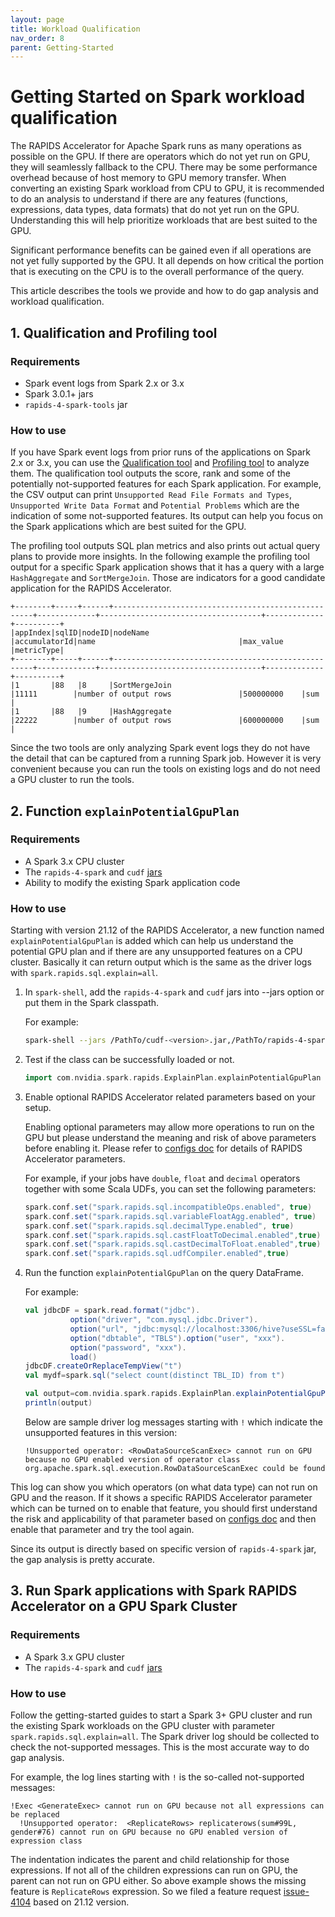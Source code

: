 ```yaml
---
layout: page
title: Workload Qualification
nav_order: 8
parent: Getting-Started
---
```

# Getting Started on Spark workload qualification

The RAPIDS Accelerator for Apache Spark runs as many operations as possible on the GPU.  If there
are operators which do not yet run on GPU, they will seamlessly fallback to the CPU.  There may be
some performance overhead because of host memory to GPU memory transfer.  When converting an
existing Spark workload from CPU to GPU, it is recommended to do an analysis to understand if there
are any features (functions, expressions, data types, data formats) that do not yet run on the GPU.
Understanding this will help prioritize workloads that are best suited to the GPU.

Significant performance benefits can be gained even if all operations are not yet fully supported by
the GPU. It all depends on how critical the portion that is executing on the CPU is to the overall
performance of the query.

This article describes the tools we provide and how to do gap analysis and workload qualification.

## 1. Qualification and Profiling tool

### Requirements

- Spark event logs from Spark 2.x or 3.x
- Spark 3.0.1+ jars
- `rapids-4-spark-tools` jar

### How to use

If you have Spark event logs from prior runs of the applications on Spark 2.x or 3.x, you can use
the [Qualification tool](../spark-qualification-tool.md) and [Profiling
tool](../spark-profiling-tool.md) to analyze them.  The qualification tool outputs the score, rank
and some of the potentially not-supported features for each Spark application.  For example, the CSV
output can print `Unsupported Read File Formats and Types`, `Unsupported Write Data Format` and
`Potential Problems` which are the indication of some not-supported features.  Its output can help
you focus on the Spark applications which are best suited for the GPU.  

The profiling tool outputs SQL plan metrics and also prints out actual query plans to provide more
insights.  In the following example the profiling tool output for a specific Spark application shows
that it has a query with a large `HashAggregate` and `SortMergeJoin`. Those are indicators for a
good candidate application for the RAPIDS Accelerator.

```
+--------+-----+------+----------------------------------------------------+-------------+------------------------------------+-------------+----------+
|appIndex|sqlID|nodeID|nodeName                                            |accumulatorId|name                                |max_value    |metricType|
+--------+-----+------+----------------------------------------------------+-------------+------------------------------------+-------------+----------+
|1       |88   |8     |SortMergeJoin                                       |11111        |number of output rows               |500000000    |sum       |
|1       |88   |9     |HashAggregate                                       |22222        |number of output rows               |600000000    |sum       |
```

Since the two tools are only analyzing Spark event logs they do not have the detail that can be
captured from a running Spark job.  However it is very convenient because you can run the tools on
existing logs and do not need a GPU cluster to run the tools.

## 2. Function `explainPotentialGpuPlan` 

### Requirements

- A Spark 3.x CPU cluster
- The `rapids-4-spark` and `cudf` [jars](../download.md)
- Ability to modify the existing Spark application code

### How to use

Starting with version 21.12 of the RAPIDS Accelerator, a new function named
`explainPotentialGpuPlan` is added which can help us understand the potential GPU plan and if there
are any unsupported features on a CPU cluster.  Basically it can return output which is the same as
the driver logs with `spark.rapids.sql.explain=all`.

1. In `spark-shell`, add the `rapids-4-spark` and `cudf` jars into --jars option or put them in the
   Spark classpath.

   For example:

   ```bash
   spark-shell --jars /PathTo/cudf-<version>.jar,/PathTo/rapids-4-spark_<version>.jar
   ```

2. Test if the class can be successfully loaded or not.

   ```scala
   import com.nvidia.spark.rapids.ExplainPlan.explainPotentialGpuPlan
   ```

3. Enable optional RAPIDS Accelerator related parameters based on your setup.

   Enabling optional parameters may allow more operations to run on the GPU but please understand
   the meaning and risk of above parameters before enabling it. Please refer to [configs
   doc](../configs.md) for details of RAPIDS Accelerator parameters.
   
   For example, if your jobs have `double`, `float` and `decimal` operators together with some Scala
   UDFs, you can set the following parameters:
   
   ```scala
   spark.conf.set("spark.rapids.sql.incompatibleOps.enabled", true)
   spark.conf.set("spark.rapids.sql.variableFloatAgg.enabled", true)
   spark.conf.set("spark.rapids.sql.decimalType.enabled", true)
   spark.conf.set("spark.rapids.sql.castFloatToDecimal.enabled",true)
   spark.conf.set("spark.rapids.sql.castDecimalToFloat.enabled",true)
   spark.conf.set("spark.rapids.sql.udfCompiler.enabled",true)
   ```

4. Run the function `explainPotentialGpuPlan` on the query DataFrame.

   For example:

   ```scala
   val jdbcDF = spark.read.format("jdbc").
             option("driver", "com.mysql.jdbc.Driver").
             option("url", "jdbc:mysql://localhost:3306/hive?useSSL=false").
             option("dbtable", "TBLS").option("user", "xxx").
             option("password", "xxx").
             load()
   jdbcDF.createOrReplaceTempView("t")
   val mydf=spark.sql("select count(distinct TBL_ID) from t")
   
   val output=com.nvidia.spark.rapids.ExplainPlan.explainPotentialGpuPlan(mydf)
   println(output)
   ```

   Below are sample driver log messages starting with `!` which indicate the unsupported features in
   this version:
   
   ```
   !Unsupported operator: <RowDataSourceScanExec> cannot run on GPU because no GPU enabled version of operator class org.apache.spark.sql.execution.RowDataSourceScanExec could be found
   ```

This log can show you which operators (on what data type) can not run on GPU and the reason.
If it shows a specific RAPIDS Accelerator parameter which can be turned on to enable that feature,
you should first understand the risk and applicability of that parameter based on [configs
doc](../configs.md) and then enable that parameter and try the tool again.

Since its output is directly based on specific version of `rapids-4-spark` jar, the gap analysis is
pretty accurate.

## 3. Run Spark applications with Spark RAPIDS Accelerator on a GPU Spark Cluster

### Requirements

- A Spark 3.x GPU cluster
- The `rapids-4-spark` and `cudf` [jars](../download.md)

### How to use

Follow the getting-started guides to start a Spark 3+ GPU cluster and run the existing Spark
workloads on the GPU cluster with parameter `spark.rapids.sql.explain=all`.  The Spark driver log
should be collected to check the not-supported messages.  This is the most accurate way to do gap
analysis.

For example, the log lines starting with `!` is the so-called not-supported messages:
```
!Exec <GenerateExec> cannot run on GPU because not all expressions can be replaced
  !Unsupported operator:  <ReplicateRows> replicaterows(sum#99L, gender#76) cannot run on GPU because no GPU enabled version of expression class 
```
The indentation indicates the parent and child relationship for those expressions.
If not all of the children expressions can run on GPU, the parent can not run on GPU either.
So above example shows the missing feature is `ReplicateRows` expression. So we filed a feature request 
[issue-4104](https://github.com/NVIDIA/spark-rapids/issues/4104) based on 21.12 version.